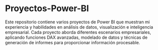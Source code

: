 # Proyectos-Power-BI
Este repositorio contiene varios proyectos de Power BI que muestran mi experiencia y habilidades en análisis de datos, visualización e inteligencia empresarial. Cada proyecto aborda diferentes escenarios empresariales, aplicando funciones DAX avanzadas, modelado de datos y técnicas de generación de informes para proporcionar información procesable.
